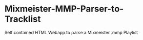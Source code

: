# Mixmeister-MMP-Parser-to-Tracklist
Self contained HTML Webapp to parse a Mixmeister .mmp Playlist
